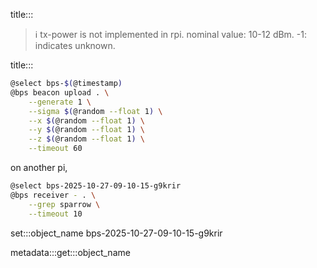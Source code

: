 title:::

> ℹ️ tx-power is not implemented in rpi. nominal value: 10-12 dBm. -1: indicates unknown.

title:::

```bash
@select bps-$(@timestamp)
@bps beacon upload . \
    --generate 1 \
    --sigma $(@random --float 1) \
    --x $(@random --float 1) \
    --y $(@random --float 1) \
    --z $(@random --float 1) \
    --timeout 60
```

on another pi,

```bash
@select bps-2025-10-27-09-10-15-g9krir
@bps receiver - . \
    --grep sparrow \
    --timeout 10
```

set:::object_name bps-2025-10-27-09-10-15-g9krir

metadata:::get:::object_name